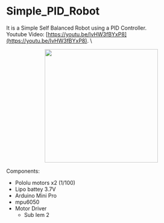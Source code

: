 # Simple_PID_Robot
It is a Simple Self Balanced Robot using a PID Controller. \
Youtube Video: [https://youtu.be/IvHW3fBYxP8](https://youtu.be/IvHW3fBYxP8). \
<p align="center">
  <img src="https://github.com/DavAl36/Simple_PID_Robot/assets/114728905/2ed24e13-938a-4e94-a67b-bbe78e3e495a" width="300" />
</p>

Components:
* Pololu motors x2 (1/100)
* Lipo battey 3.7V
* Arduino Mini Pro
* mpu6050
* Motor Driver
  * Sub Iem 2

